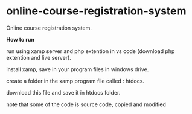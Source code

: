 # online-course-registration-system
Online course registration system.

**How to run**

run using xamp server and php extention in vs code (download php extention and live server).

install xamp, save in your program files in windows drive.

create a folder in the xamp program file called : htdocs.

download this file and save it in htdocs folder.






note that some of the code is source code, copied and modified
